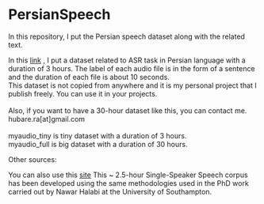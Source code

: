 # PersianSpeech

In this repository, I put the Persian speech dataset along with the related text.

In this <a href='https://drive.google.com/file/d/1cCWH_eoa4Nq17XDHn6e1WIfHomdGWPKO/view?usp=sharing'>link</a> , I put a dataset related to ASR task in Persian language with a duration of 3 hours. 
The label of each audio file is in the form of a sentence and the duration of each file is about 10 seconds.</br>
This dataset is not copied from anywhere and it is my personal project that I publish freely. You can use it in your projects.</br></br>
Also, if you want to have a 30-hour dataset like this, you can contact me. hubare.ra[at]gmail.com
</br></br>
myaudio_tiny is tiny dataset with a duration of 3 hours. </br>
myaudio_full is big dataset with a duration of 30 hours. 

Other sources:</br>

You can also use this <a href='https://fa.persianspeechcorpus.com/'>site</a>
This ~ 2.5-hour Single-Speaker Speech corpus has been developed using the same methodologies used in the PhD work carried out by Nawar Halabi at the University of Southampton.
